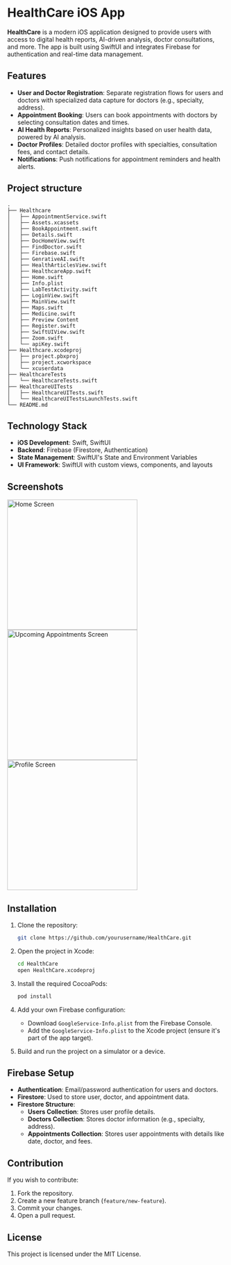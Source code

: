 # HealthCare iOS App

**HealthCare** is a modern iOS application designed to provide users with access to digital health reports, AI-driven analysis, doctor consultations, and more. The app is built using SwiftUI and integrates Firebase for authentication and real-time data management.

## Features

- **User and Doctor Registration**: Separate registration flows for users and doctors with specialized data capture for doctors (e.g., specialty, address).
- **Appointment Booking**: Users can book appointments with doctors by selecting consultation dates and times.
- **AI Health Reports**: Personalized insights based on user health data, powered by AI analysis.
- **Doctor Profiles**: Detailed doctor profiles with specialties, consultation fees, and contact details.
- **Notifications**: Push notifications for appointment reminders and health alerts.
  
## Project structure

```
.
├── Healthcare
│   ├── AppointmentService.swift
│   ├── Assets.xcassets
│   ├── BookAppointment.swift
│   ├── Details.swift
│   ├── DocHomeView.swift
│   ├── FindDoctor.swift
│   ├── Firebase.swift
│   ├── GenrativeAI.swift
│   ├── HealthArticlesView.swift
│   ├── HealthcareApp.swift
│   ├── Home.swift
│   ├── Info.plist
│   ├── LabTestActivity.swift
│   ├── LoginView.swift
│   ├── MainView.swift
│   ├── Maps.swift
│   ├── Medicine.swift
│   ├── Preview Content
│   ├── Register.swift
│   ├── SwiftUIView.swift
│   ├── Zoom.swift
│   └── apiKey.swift
├── Healthcare.xcodeproj
│   ├── project.pbxproj
│   ├── project.xcworkspace
│   └── xcuserdata
├── HealthcareTests
│   └── HealthcareTests.swift
├── HealthcareUITests
│   ├── HealthcareUITests.swift
│   └── HealthcareUITestsLaunchTests.swift
└── README.md
```



## Technology Stack

- **iOS Development**: Swift, SwiftUI
- **Backend**: Firebase (Firestore, Authentication)
- **State Management**: SwiftUI's State and Environment Variables
- **UI Framework**: SwiftUI with custom views, components, and layouts


## Screenshots

<img src="https://github.com/Himanshu-00/HealthCare/blob/main/Healthcare/images/Home.png" alt="Home Screen" width="300"/>
<img src="https://github.com/Himanshu-00/Healthcare/blob/main/Healthcare/images/upcoming.png" alt="Upcoming Appointments Screen" width="300"/>
<img src="https://github.com/Himanshu-00/Healthcare/blob/main/Healthcare/images/profile.png" alt="Profile Screen" width="300"/>



## Installation

1. Clone the repository:

    ```bash
    git clone https://github.com/yourusername/HealthCare.git
    ```

2. Open the project in Xcode:

    ```bash
    cd HealthCare
    open HealthCare.xcodeproj
    ```

3. Install the required CocoaPods:

    ```bash
    pod install
    ```

4. Add your own Firebase configuration:

    - Download `GoogleService-Info.plist` from the Firebase Console.
    - Add the `GoogleService-Info.plist` to the Xcode project (ensure it's part of the app target).

5. Build and run the project on a simulator or a device.

## Firebase Setup

- **Authentication**: Email/password authentication for users and doctors.
- **Firestore**: Used to store user, doctor, and appointment data.
- **Firestore Structure**:
    - **Users Collection**: Stores user profile details.
    - **Doctors Collection**: Stores doctor information (e.g., specialty, address).
    - **Appointments Collection**: Stores user appointments with details like date, doctor, and fees.

## Contribution

If you wish to contribute:

1. Fork the repository.
2. Create a new feature branch (`feature/new-feature`).
3. Commit your changes.
4. Open a pull request.

## License

This project is licensed under the MIT License.
